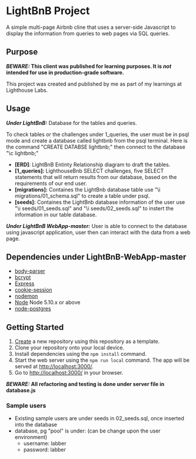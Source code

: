 # LightBnB Project

A simple multi-page Airbnb cline that uses a server-side Javascript to display the information from queries to web pages via SQL queries. 

## Purpose

**_BEWARE:_ This client was published for learning purposes. It is _not_ intended for use in production-grade software.**

This project was created and published by me as part of my learnings at Lighthouse Labs. 



## Usage

**_Under LightBnB:_** Database for the tables and queries.

To check tables or the challenges under 1_queries, the user must be in psql mode and create a database called lightbnb from the psql terminal.
Here is the command "CREATE DATABSE lightbnb;" then connect to the database "\c lightbnb;" 

- **[ERD]**: LightBnB Entinty Relationship diagram to draft the tables.
- **[1_queries]:** LighthouseBnb SELECT challenges, five SELECT statements that will return results from our database, based on the requirements of our end user.
- **[migrations]:** Containes the LightBnb database table use "\i migrations/01_schema.sql" to create a table under psql.
- **[seeds]:** Containes the LightBnb database information of the user use "\i seeds/01_seeds.sql" and "\i seeds/02_seeds.sql" to instert the information in our table database.


**_Under LightBnB WebApp-master:_** User is able to connect to the database using javascript application, user then can interact with the data from a web page.


## Dependencies under LightBnB-WebApp-master

- [body-parser](https://www.npmjs.com/package/body-parser)
- [bcrypt](https://www.npmjs.com/package/bcrypt)
- [Express](https://www.npmjs.com/package/express)
- [cookie-session](https://www.npmjs.com/package/cookie-session)
- [nodemon](https://www.npmjs.com/package/nodemon)
- [Node](https://docs.npmjs.com/downloading-and-installing-node-js-and-npm#overview) Node 5.10.x or above
- [node-postgres](https://www.npmjs.com/package/pg)

## Getting Started

1. [Create](https://docs.github.com/en/repositories/creating-and-managing-repositories/creating-a-repository-from-a-template) a new repository using this repository as a template.
2. Clone your repository onto your local device.
3. Install dependencies using the `npm install` command.
3. Start the web server using the `npm run local` command. The app will be served at <http://localhost:3000/>.
4. Go to <http://localhost:3000/> in your browser.


 **_BEWARE:_ All refactoring and testing is done under server file in database.js**

 ### Sample users

 - Existing sample users are under seeds in 02_seeds.sql, once inserted into the database
 - database,  pg "pool" is under: (can be change upon the user environment)
    - username: labber 
    - password: labber